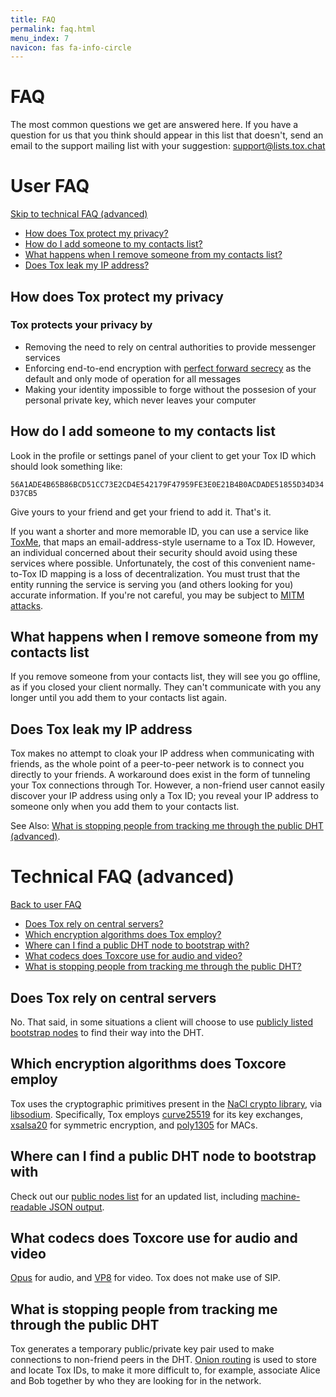 ```yaml
---
title: FAQ
permalink: faq.html
menu_index: 7
navicon: fas fa-info-circle
---
```


# FAQ

The most common questions we get are answered here. If you have a
question for us that you think should appear in this list that doesn't,
send an email to the support mailing list with your
suggestion: [support@lists.tox.chat](mailto:support@lists.tox.chat)

# User FAQ

[Skip to technical FAQ (advanced)](#technical-faq-advanced)

-   [How does Tox protect my privacy?](#how-does-tox-protect-my-privacy)
-   [How do I add someone to my contacts list?](#how-do-i-add-someone-to-my-contacts-list)
-   [What happens when I remove someone from my contacts list?](#what-happens-when-i-remove-someone-from-my-contacts-list)
-   [Does Tox leak my IP address?](#does-tox-leak-my-ip-address)

## How does Tox protect my privacy

### Tox protects your privacy by

-   Removing the need to rely on central authorities to provide messenger services
-   Enforcing end-to-end encryption
with [perfect forward secrecy](https://en.wikipedia.org/wiki/Forward_secrecy)
as the default and only mode of operation for all messages
-   Making your identity impossible to forge without the possesion of your
personal private key, which never leaves your computer

## How do I add someone to my contacts list

Look in the profile or settings panel of your client to get your Tox ID
which should look something like:

`56A1ADE4B65B86BCD51CC73E2CD4E542179F47959FE3E0E21B4B0ACDADE51855D34D34D37CB5`

Give yours to your friend and get your friend to add it. That's it.

If you want a shorter and more memorable ID, you can use a service
like [ToxMe](https://toxme.io/), that maps an
email-address-style username to a Tox ID. However, an individual
concerned about their security should avoid using these services
where possible. Unfortunately, the cost of this convenient name-to-Tox ID
mapping is a loss of decentralization. You must trust that the entity
running the service is serving you (and others looking for you) accurate
information. If you're not careful, you may be subject
to [MITM attacks](https://en.wikipedia.org/wiki/Man-in-the-middle_attack).

## What happens when I remove someone from my contacts list

If you remove someone from your contacts list, they will see you go
offline, as if you closed your client normally. They can't communicate
with you any longer until you add them to your contacts list again.

## Does Tox leak my IP address

Tox makes no attempt to cloak your IP address when communicating with
friends, as the whole point of a peer-to-peer network is to connect you
directly to your friends. A workaround does exist in the form of tunneling
your Tox connections through Tor. However, a non-friend user cannot easily
discover your IP address using only a Tox ID; you reveal your IP address
to someone only when you add them to your contacts list.

See Also: [What is stopping people from tracking me through the public DHT (advanced)](#what-is-stopping-people-from-tracking-me-through-the-public-dht).

# Technical FAQ (advanced)

[Back to user FAQ](#user-faq)

-   [Does Tox rely on central servers?](#does-tox-rely-on-central-servers)
-   [Which encryption algorithms does Tox employ?](#which-encryption-algorithms-does-toxcore-employ)
-   [Where can I find a public DHT node to bootstrap with?](#where-can-i-find-a-public-dht-node-to-bootstrap-with)
-   [What codecs does Toxcore use for audio and video?](#what-codecs-does-toxcore-use-for-audio-and-video)
-   [What is stopping people from tracking me through the public DHT?](#what-is-stopping-people-from-tracking-me-through-the-public-dht)

## Does Tox rely on central servers

No. That said, in some situations a client will choose to
use [publicly listed bootstrap nodes](https://nodes.tox.chat/) to
find their way into the DHT.

## Which encryption algorithms does Toxcore employ

Tox uses the cryptographic primitives present in
the [NaCl crypto library](http://nacl.cr.yp.to/index.html),
via [libsodium](https://github.com/jedisct1/libsodium). Specifically,
Tox employs [curve25519](https://en.wikipedia.org/wiki/Curve25519) for
its key exchanges,
[xsalsa20](https://download.libsodium.org/doc/advanced/xsalsa20.html) for
symmetric encryption,
and [poly1305](https://en.wikipedia.org/wiki/Poly1305) for MACs.

## Where can I find a public DHT node to bootstrap with

Check out our [public nodes list](https://nodes.tox.chat) for
an updated list, including [machine-readable JSON output](https://nodes.tox.chat/json).

## What codecs does Toxcore use for audio and video

[Opus](http://opus-codec.org/) for audio,
and [VP8](https://en.wikipedia.org/wiki/VP8) for video.
Tox does not make use of SIP.

## What is stopping people from tracking me through the public DHT

Tox generates a temporary public/private key pair used to make connections
to non-friend peers in the DHT.
[Onion routing](https://en.wikipedia.org/wiki/Onion_routing) is
used to store and locate Tox IDs, to make it more difficult to, for example,
associate Alice and Bob together by who they are looking for in the network.
